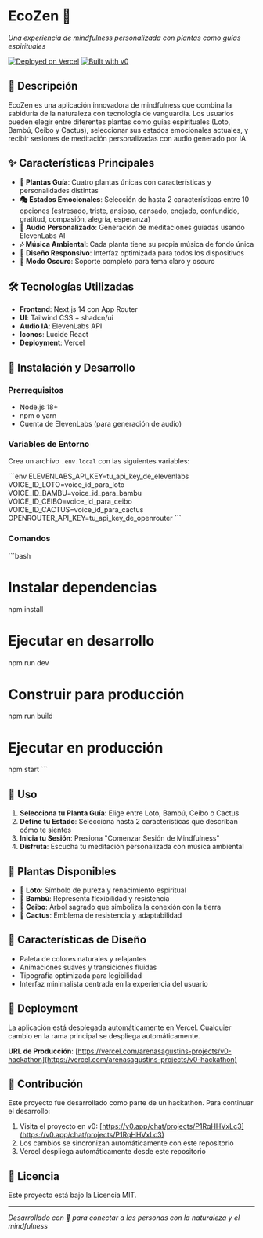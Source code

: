 # EcoZen 🌱

*Una experiencia de mindfulness personalizada con plantas como guías espirituales*

[![Deployed on Vercel](https://img.shields.io/badge/Deployed%20on-Vercel-black?style=for-the-badge&logo=vercel)](https://vercel.com/arenasagustins-projects/v0-hackathon)
[![Built with v0](https://img.shields.io/badge/Built%20with-v0.app-black?style=for-the-badge)](https://v0.app/chat/projects/P1RqHHVxLc3)

## 🌿 Descripción

EcoZen es una aplicación innovadora de mindfulness que combina la sabiduría de la naturaleza con tecnología de vanguardia. Los usuarios pueden elegir entre diferentes plantas como guías espirituales (Loto, Bambú, Ceibo y Cactus), seleccionar sus estados emocionales actuales, y recibir sesiones de meditación personalizadas con audio generado por IA.

## ✨ Características Principales

- **🌸 Plantas Guía**: Cuatro plantas únicas con características y personalidades distintas
- **🎭 Estados Emocionales**: Selección de hasta 2 características entre 10 opciones (estresado, triste, ansioso, cansado, enojado, confundido, gratitud, compasión, alegría, esperanza)
- **🎵 Audio Personalizado**: Generación de meditaciones guiadas usando ElevenLabs AI
- **🎶 Música Ambiental**: Cada planta tiene su propia música de fondo única
- **📱 Diseño Responsivo**: Interfaz optimizada para todos los dispositivos
- **🌙 Modo Oscuro**: Soporte completo para tema claro y oscuro

## 🛠️ Tecnologías Utilizadas

- **Frontend**: Next.js 14 con App Router
- **UI**: Tailwind CSS + shadcn/ui
- **Audio IA**: ElevenLabs API
- **Iconos**: Lucide React
- **Deployment**: Vercel

## 🚀 Instalación y Desarrollo

### Prerrequisitos

- Node.js 18+ 
- npm o yarn
- Cuenta de ElevenLabs (para generación de audio)

### Variables de Entorno

Crea un archivo `.env.local` con las siguientes variables:

\`\`\`env
ELEVENLABS_API_KEY=tu_api_key_de_elevenlabs
VOICE_ID_LOTO=voice_id_para_loto
VOICE_ID_BAMBU=voice_id_para_bambu  
VOICE_ID_CEIBO=voice_id_para_ceibo
VOICE_ID_CACTUS=voice_id_para_cactus
OPENROUTER_API_KEY=tu_api_key_de_openrouter
\`\`\`

### Comandos

\`\`\`bash
# Instalar dependencias
npm install

# Ejecutar en desarrollo
npm run dev

# Construir para producción
npm run build

# Ejecutar en producción
npm start
\`\`\`

## 🎯 Uso

1. **Selecciona tu Planta Guía**: Elige entre Loto, Bambú, Ceibo o Cactus
2. **Define tu Estado**: Selecciona hasta 2 características que describan cómo te sientes
3. **Inicia tu Sesión**: Presiona "Comenzar Sesión de Mindfulness"
4. **Disfruta**: Escucha tu meditación personalizada con música ambiental

## 🌱 Plantas Disponibles

- **🪷 Loto**: Símbolo de pureza y renacimiento espiritual
- **🎋 Bambú**: Representa flexibilidad y resistencia
- **🌳 Ceibo**: Árbol sagrado que simboliza la conexión con la tierra
- **🌵 Cactus**: Emblema de resistencia y adaptabilidad

## 🎨 Características de Diseño

- Paleta de colores naturales y relajantes
- Animaciones suaves y transiciones fluidas
- Tipografía optimizada para legibilidad
- Interfaz minimalista centrada en la experiencia del usuario

## 📱 Deployment

La aplicación está desplegada automáticamente en Vercel. Cualquier cambio en la rama principal se despliega automáticamente.

**URL de Producción**: [https://vercel.com/arenasagustins-projects/v0-hackathon](https://vercel.com/arenasagustins-projects/v0-hackathon)

## 🤝 Contribución

Este proyecto fue desarrollado como parte de un hackathon. Para continuar el desarrollo:

1. Visita el proyecto en v0: [https://v0.app/chat/projects/P1RqHHVxLc3](https://v0.app/chat/projects/P1RqHHVxLc3)
2. Los cambios se sincronizan automáticamente con este repositorio
3. Vercel despliega automáticamente desde este repositorio

## 📄 Licencia

Este proyecto está bajo la Licencia MIT.

---

*Desarrollado con 💚 para conectar a las personas con la naturaleza y el mindfulness*
